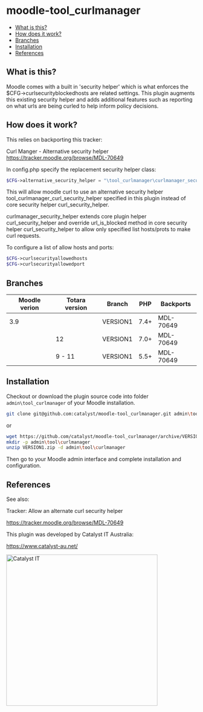 # moodle-tool_curlmanager

* [What is this?](#what-is-this)
* [How does it work?](#how-does-it-work)
* [Branches](#branches)
* [Installation](#installation)
* [References](#references)


What is this?
-------------

Moodle comes with a built in 'security helper' which is what enforces the $CFG->curlsecurityblockedhosts are related settings. This plugin augments this existing security helper and adds additional features such as reporting on what urls are being curled to help inform policy decisions.

How does it work?
-----------------

This relies on backporting this tracker:

Curl Manger - Alternative security helper
https://tracker.moodle.org/browse/MDL-70649

In config.php specify the replacement security helper class:

```php
$CFG->alternative_security_helper = "\tool_curlmanager\curlmanager_security_helper";
```

This will allow moodle curl to use an alternative security helper tool_curlmanager_curl_security_helper specified in this plugin
instead of core security helper curl_security_helper.

curlmanager_security_helper extends core plugin helper curl_security_helper and override url_is_blocked method in 
core security helper curl_security_helper to allow only specified list hosts/prots to make curl requests.

To configure a list of allow hosts and ports:

```php
$CFG->curlsecurityallowedhosts
$CFG->curlsecurityallowedport
```

Branches
--------

| Moodle verion     |  Totara version          | Branch      | PHP        | Backports  |
| ----------------- | ------------------------ |------------ | ---------  | -----------|
| 3.9               |                          | VERSION1    | 7.4+       | MDL-70649  |
|                   |  12                      | VERSION1    | 7.0+       | MDL-70649  |
|                   |  9 - 11                  | VERSION1    | 5.5+       | MDL-70649  |

Installation
------------
Checkout or download the plugin source code into folder `admin\tool_curlmanager` of your Moodle installation.

```sh
git clone git@github.com:catalyst/moodle-tool_curlmanager.git admin\tool\curlmanager
```
or
```sh
wget https://github.com/catalyst/moodle-tool_curlmanager/archive/VERSION1.zip
mkdir -p admin\tool\curlmanager
unzip VERSION1.zip -d admin\tool\curlmanager
```
Then go to your Moodle admin interface and complete installation and configuration.

References
----------

See also:

Tracker: Allow an alternate curl security helper

https://tracker.moodle.org/browse/MDL-70649

This plugin was developed by Catalyst IT Australia:

https://www.catalyst-au.net/

<img alt="Catalyst IT" src="https://cdn.rawgit.com/CatalystIT-AU/moodle-auth_saml2/master/pix/catalyst-logo.svg" width="400">
